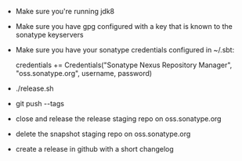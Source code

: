* Make sure you're running jdk8
* Make sure you have gpg configured with a key that is known to the sonatype keyservers
* Make sure you have your sonatype credentials configured in ~/.sbt:

  credentials += Credentials("Sonatype Nexus Repository Manager", "oss.sonatype.org", username, password)

* ./release.sh
* git push --tags
* close and release the release staging repo on oss.sonatype.org
* delete the snapshot staging repo on oss.sonatype.org
* create a release in github with a short changelog
